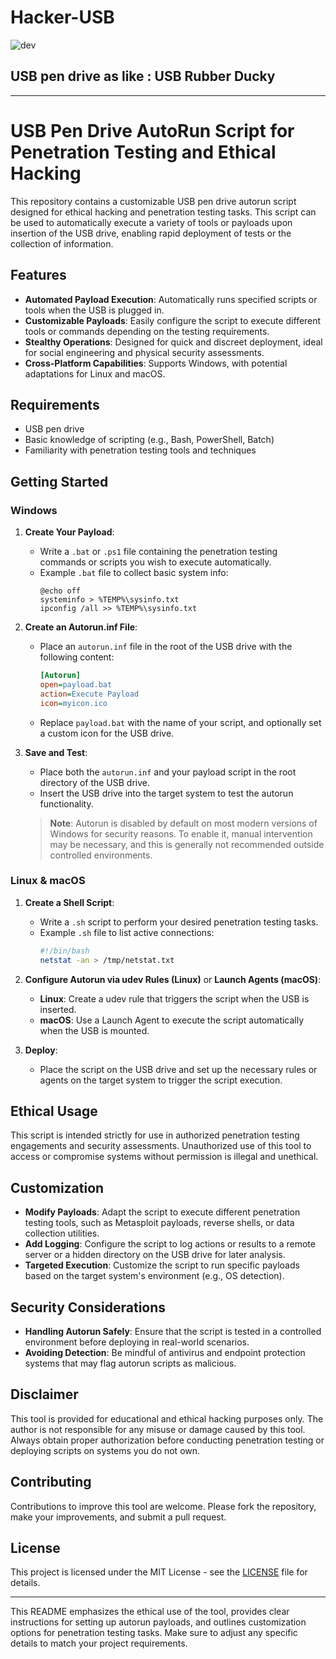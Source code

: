 # Hacker-USB

![dev](https://github.com/user-attachments/assets/791ce38f-2e98-4b6b-bd7a-d7ddbd437480)


## USB pen drive as like : USB Rubber Ducky

---

# USB Pen Drive AutoRun Script for Penetration Testing and Ethical Hacking

This repository contains a customizable USB pen drive autorun script designed for ethical hacking and penetration testing tasks. This script can be used to automatically execute a variety of tools or payloads upon insertion of the USB drive, enabling rapid deployment of tests or the collection of information.

## Features

- **Automated Payload Execution**: Automatically runs specified scripts or tools when the USB is plugged in.
- **Customizable Payloads**: Easily configure the script to execute different tools or commands depending on the testing requirements.
- **Stealthy Operations**: Designed for quick and discreet deployment, ideal for social engineering and physical security assessments.
- **Cross-Platform Capabilities**: Supports Windows, with potential adaptations for Linux and macOS.

## Requirements

- USB pen drive
- Basic knowledge of scripting (e.g., Bash, PowerShell, Batch)
- Familiarity with penetration testing tools and techniques

## Getting Started

### Windows

1. **Create Your Payload**:
   - Write a `.bat` or `.ps1` file containing the penetration testing commands or scripts you wish to execute automatically.
   - Example `.bat` file to collect basic system info:
     ```batch
     @echo off
     systeminfo > %TEMP%\sysinfo.txt
     ipconfig /all >> %TEMP%\sysinfo.txt
     ```

2. **Create an Autorun.inf File**:
   - Place an `autorun.inf` file in the root of the USB drive with the following content:
     ```ini
     [Autorun]
     open=payload.bat
     action=Execute Payload
     icon=myicon.ico
     ```
   - Replace `payload.bat` with the name of your script, and optionally set a custom icon for the USB drive.

3. **Save and Test**:
   - Place both the `autorun.inf` and your payload script in the root directory of the USB drive.
   - Insert the USB drive into the target system to test the autorun functionality.

   > **Note**: Autorun is disabled by default on most modern versions of Windows for security reasons. To enable it, manual intervention may be necessary, and this is generally not recommended outside controlled environments.

### Linux & macOS

1. **Create a Shell Script**:
   - Write a `.sh` script to perform your desired penetration testing tasks.
   - Example `.sh` file to list active connections:
     ```bash
     #!/bin/bash
     netstat -an > /tmp/netstat.txt
     ```

2. **Configure Autorun via udev Rules (Linux)** or **Launch Agents (macOS)**:
   - **Linux**: Create a udev rule that triggers the script when the USB is inserted.
   - **macOS**: Use a Launch Agent to execute the script automatically when the USB is mounted.

3. **Deploy**:
   - Place the script on the USB drive and set up the necessary rules or agents on the target system to trigger the script execution.

## Ethical Usage

This script is intended strictly for use in authorized penetration testing engagements and security assessments. Unauthorized use of this tool to access or compromise systems without permission is illegal and unethical.

## Customization

- **Modify Payloads**: Adapt the script to execute different penetration testing tools, such as Metasploit payloads, reverse shells, or data collection utilities.
- **Add Logging**: Configure the script to log actions or results to a remote server or a hidden directory on the USB drive for later analysis.
- **Targeted Execution**: Customize the script to run specific payloads based on the target system's environment (e.g., OS detection).

## Security Considerations

- **Handling Autorun Safely**: Ensure that the script is tested in a controlled environment before deploying in real-world scenarios.
- **Avoiding Detection**: Be mindful of antivirus and endpoint protection systems that may flag autorun scripts as malicious.

## Disclaimer

This tool is provided for educational and ethical hacking purposes only. The author is not responsible for any misuse or damage caused by this tool. Always obtain proper authorization before conducting penetration testing or deploying scripts on systems you do not own.

## Contributing

Contributions to improve this tool are welcome. Please fork the repository, make your improvements, and submit a pull request.

## License

This project is licensed under the MIT License - see the [LICENSE](LICENSE) file for details.

---

This README emphasizes the ethical use of the tool, provides clear instructions for setting up autorun payloads, and outlines customization options for penetration testing tasks. Make sure to adjust any specific details to match your project requirements.
